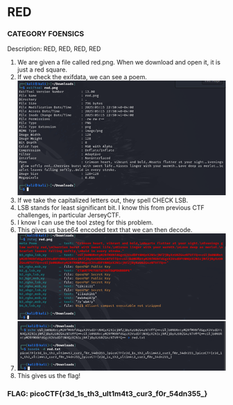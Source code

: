 # RED
### CATEGORY FOENSICS

Description: RED, RED, RED, RED    
1) We are given a file called red.png. When we download and open it, it is just a red square.   
2) If we check the exifdata, we can see a poem. ![poem](image.png)      
3) If we take the capitalized letters out, they spell CHECK LSB.      
4) LSB stands for least significant bit. I know this from previous CTF challenges, in particular JerseyCTF.      
5) I know I can use the tool zsteg for this problem.     
6) This gives us base64 encoded text that we can then decode. ![zsteg](image-1.png)   
7) ![alt text](image-2.png)   
8) This gives us the flag! 

### FLAG: picoCTF{r3d_1s_th3_ult1m4t3_cur3_f0r_54dn355_}
